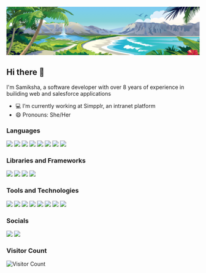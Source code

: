 ![banner](/assets/coverimage.png)

## Hi there 👋
I'm Samiksha, a software developer with over 8 years of experience in builiding web and salesforce applications

- 💻 I’m currently working at Simpplr, an intranet platform
- 😄 Pronouns: She/Her

### Languages 

![](https://img.shields.io/badge/Javascript-F7DF1E?logo=Javascript&logoColor=white&style=for-the-badge)
![](https://img.shields.io/badge/Java-E34E00?style=for-the-badge)
![](https://img.shields.io/badge/Apex-427BB6?style=for-the-badge)
![](https://img.shields.io/badge/Typescript-3178C6?logo=Typescript&logoColor=white&style=for-the-badge)
![](https://img.shields.io/badge/HTML5-E34F26?logo=Html5&logoColor=white&style=for-the-badge)
![](https://img.shields.io/badge/CSS-663399?logo=CSS&logoColor=white&style=for-the-badge)
![](https://img.shields.io/badge/MySQL-4479A1?logo=MySQL&logoColor=white&style=for-the-badge)
![](https://img.shields.io/badge/Postgres_SQL-4169E1?logo=PostgresSQL&logoColor=white&style=for-the-badge)

### Libraries and Frameworks 
![](https://img.shields.io/badge/Axios-5A29E4?logo=Axios&logoColor=white&style=for-the-badge)
![](https://img.shields.io/badge/Express-000000?logo=Express&logoColor=white&style=for-the-badge)
![](https://img.shields.io/badge/React-61DAFB?logo=React&logoColor=white&style=for-the-badge)
![](https://img.shields.io/badge/Next.js-000000?logo=Next.js&logoColor=white&style=for-the-badge)

### Tools and Technologies
![](https://img.shields.io/badge/Salesforce-00A1E0?logo=Salesforce&logoColor=white&style=for-the-badge)
![](https://img.shields.io/badge/Amazon_Web_Services-232F3E?logo=Amazon-web-services&logoColor=white&style=for-the-badge)
![](https://img.shields.io/badge/AWS_Lambda-FF9900?logo=AWS-Lambda&logoColor=white&style=for-the-badge)
![](https://img.shields.io/badge/Node.js-5FA04E?logo=Node.js&logoColor=white&style=for-the-badge)
![](https://img.shields.io/badge/Git-F05032?logo=Git&logoColor=white&style=for-the-badge)
![](https://img.shields.io/badge/Docker-2496ED?logo=Docker&logoColor=white&style=for-the-badge)
![](https://img.shields.io/badge/Jira-0052CC?logo=Jira&logoColor=white&style=for-the-badge)
![](https://img.shields.io/badge/Confluence-172B4D?logo=Confluence&logoColor=white&style=for-the-badge)

### Socials 
[![](https://img.shields.io/badge/Linkedin-0077B0?style=for-the-badge)](https://www.linkedin.com/in/samiksha-rana-314915157)
[![](https://img.shields.io/badge/Trailblazer-00A1E0?logo=Salesforce&logoColor=white&style=for-the-badge)](https://www.salesforce.com/trailblazer/sarana)

### Visitor Count 

![Visitor Count](https://profile-counter.glitch.me/SamyR9/count.svg)

